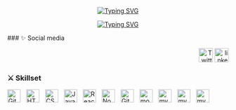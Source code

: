 <p align="center"><a href="https://git.io/typing-svg"><img src="https://readme-typing-svg.demolab.com?font=Fira+Code&weight=700&duration=1&pause=900000000&center=true&vCenter=true&width=435&lines=Gustavo+Alviarez" alt="Typing SVG" /></a></p>
<p align="center"><a href="https://git.io/typing-svg"><img src="https://readme-typing-svg.demolab.com?font=Fira+Code&weight=500&pause=10&color=3BD3F7&center=true&vCenter=true&width=500&lines=Gustavo+Alviarez;Fullstack+developer" alt="Typing SVG" /></a></p>
<!-- Social icons section -->
### ✨ Social media
<p align="right">
  <a href="https://twitter.com/gus_rkds"><img width="32px" alt="Twitter" title="Twitter" src="https://cdn.jsdelivr.net/gh/devicons/devicon/icons/twitter/twitter-original.svg"/></a>
  <a href="https://www.linkedin.com/in/gustavo-alviarez/"><img width="32px" alt="linkedin" title="linkedin" src="https://cdn.jsdelivr.net/gh/devicons/devicon/icons/linkedin/linkedin-original.svg"/></a>
</p>

### ⚔ Skillset

<img align="left" alt="Git" width="30px" style="padding-right:10px;" src="https://cdn.jsdelivr.net/gh/devicons/devicon/icons/git/git-original.svg" />
<img align="left" alt="HTML" width="30px" style="padding-right:10px;" src="https://cdn.jsdelivr.net/gh/devicons/devicon/icons/html5/html5-plain.svg" />
<img align="left" alt="CSS" width="30px" style="padding-right:10px;" src="https://cdn.jsdelivr.net/gh/devicons/devicon/icons/css3/css3-plain.svg" />
<img align="left" alt="JavaScript" width="30px" style="padding-right:10px;" src="https://cdn.jsdelivr.net/gh/devicons/devicon/icons/javascript/javascript-plain.svg" />
<img align="left" alt="React" width="30px" style="padding-right:10px;" src="https://cdn.jsdelivr.net/gh/devicons/devicon/icons/react/react-original.svg" />
<img align="left" alt="NodeJS" width="30px" style="padding-right:10px;" src="https://cdn.jsdelivr.net/gh/devicons/devicon/icons/nodejs/nodejs-original.svg" />
<img align="left" alt="GitHub" width="30px" style="padding-right:10px;" src="https://cdn.jsdelivr.net/gh/devicons/devicon/icons/github/github-original.svg" />
<img align="left" alt="mongoDB" width="30px" style="padding-right:10px;" src="https://cdn.jsdelivr.net/gh/devicons/devicon/icons/mongodb/mongodb-original.svg" />
<img align="left" alt="mySql" width="30px" style="padding-right:10px;" src="https://cdn.jsdelivr.net/gh/devicons/devicon/icons/mysql/mysql-original.svg" />
<img align="left" alt="mySql" width="30px" style="padding-right:10px;" src="https://cdn.jsdelivr.net/gh/devicons/devicon/icons/nextjs/nextjs-line.svg" />
<img align="left" alt="mySql" width="30px" style="padding-right:10px;" src="https://cdn.jsdelivr.net/gh/devicons/devicon/icons/wordpress/wordpress-plain.svg" />

<br />
